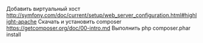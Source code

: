 Добавить виртуальный хост http://symfony.com/doc/current/setup/web_server_configuration.html#highlight-apache
Скачать и установить composer https://getcomposer.org/doc/00-intro.md
Выполнить php composer.phar install

